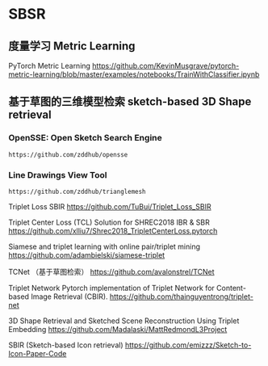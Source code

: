 # SBSR
## 度量学习 Metric Learning

PyTorch Metric Learning
    https://github.com/KevinMusgrave/pytorch-metric-learning/blob/master/examples/notebooks/TrainWithClassifier.ipynb



## 基于草图的三维模型检索 sketch-based 3D Shape retrieval

### OpenSSE: Open Sketch Search Engine
    https://github.com/zddhub/opensse

### Line Drawings View Tool
    https://github.com/zddhub/trianglemesh

Triplet Loss SBIR 
    https://github.com/TuBui/Triplet_Loss_SBIR

Triplet Center Loss (TCL) Solution for SHREC2018 IBR & SBR
    https://github.com/xlliu7/Shrec2018_TripletCenterLoss.pytorch
    
Siamese and triplet learning with online pair/triplet mining
    https://github.com/adambielski/siamese-triplet

TCNet （基于草图检索）
    https://github.com/avalonstrel/TCNet

Triplet Network
    Pytorch implementation of Triplet Network for Content-based Image Retrieval (CBIR).
    https://github.com/thainguyentrong/triplet-net

3D Shape Retrieval and Sketched Scene Reconstruction Using Triplet Embedding
    https://github.com/Madalaski/MattRedmondL3Project
    
SBIR (Sketch-based Icon retrieval)
    https://github.com/emizzz/Sketch-to-Icon-Paper-Code
